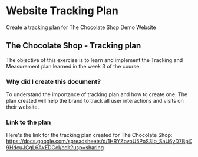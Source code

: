 # Website Tracking Plan
Create a tracking plan for The Chocolate Shop Demo Website 

## The Chocolate Shop - Tracking plan 

The objective of this exercise is to learn and implement the Tracking and Measurement plan learned in the week 3 of the course. 

### Why did I create this document?

To understand the importance of tracking plan and how to create one. The plan created will help the brand to track all user interactions and visits on their website. 

### Link to the plan
Here's the link for the tracking plan created for The Chocolate Shop: https://docs.google.com/spreadsheets/d/1HRYZbvoU5PoS3Ib_SaU6yD7BpX9HdcuJCgL6AxEDCcI/edit?usp=sharing
